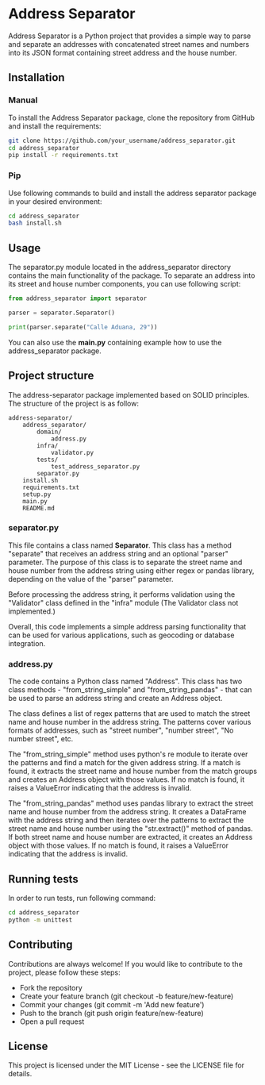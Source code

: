 # Address Separator
Address Separator is a Python project that provides a simple way to parse and separate an addresses  with concatenated 
street names and numbers into its JSON format containing street address and the house number.

## Installation
### Manual
To install the Address Separator package, clone the repository from GitHub and install the requirements:
```bash
git clone https://github.com/your_username/address_separator.git
cd address_separator
pip install -r requirements.txt
```

### Pip
Use following commands to build and install the address separator package in your desired environment:
```bash
cd address_separator
bash install.sh
```

## Usage
The separator.py module located in the address_separator directory contains the main functionality of the package. 
To separate an address into its street and house number components, you can use following script:
```python
from address_separator import separator

parser = separator.Separator()

print(parser.separate("Calle Aduana, 29"))
```

You can also use the **main.py** containing example how to use the address_separator package.

## Project structure
The address-separator package implemented based on SOLID principles. The structure of the project is as follow:
```
address-separator/
    address_separator/
        domain/
            address.py
        infra/
            validator.py
        tests/
            test_address_separator.py
        separator.py
    install.sh
    requirements.txt
    setup.py
    main.py
    README.md
```

### separator.py
This file contains a class named **Separator**. This class has a method "separate" that receives an address string and an optional "parser" parameter.
The purpose of this class is to separate the street name and house number from the address string using either regex or pandas library, depending on the value of the "parser" parameter.

Before processing the address string, it performs validation using the "Validator" class defined in the "infra" module (The Validator class not implemented.)

Overall, this code implements a simple address parsing functionality that can be used for various applications, such as geocoding or database integration.

### address.py
The code contains a Python class named "Address". This class has two class methods - "from_string_simple" and "from_string_pandas" - that can be used to parse an address string and create an Address object.

The class defines a list of regex patterns that are used to match the street name and house number in the address string. The patterns cover various formats of addresses, such as "street number", "number street", "No number street", etc.

The "from_string_simple" method uses python's re module to iterate over the patterns and find a match for the given address string. If a match is found, it extracts the street name and house number from the match groups and creates an Address object with those values. If no match is found, it raises a ValueError indicating that the address is invalid.

The "from_string_pandas" method uses pandas library to extract the street name and house number from the address string. It creates a DataFrame with the address string and then iterates over the patterns to extract the street name and house number using the "str.extract()" method of pandas. If both street name and house number are extracted, it creates an Address object with those values. If no match is found, it raises a ValueError indicating that the address is invalid.

## Running tests
In order to run tests, run following command:

```bash
cd address_separator
python -m unittest
```

## Contributing
Contributions are always welcome! If you would like to contribute to the project, please follow these steps:

 - Fork the repository
 - Create your feature branch (git checkout -b feature/new-feature)
 - Commit your changes (git commit -m 'Add new feature')
 - Push to the branch (git push origin feature/new-feature)
 - Open a pull request

## License
This project is licensed under the MIT License - see the LICENSE file for details.

